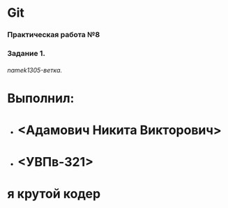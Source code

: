 # Git
### Практическая работа №8
### Задание 1.
###### namek1305-ветка.
###### <namek1305>
# Выполнил:
* # <Адамович Никита Викторович>
* # <УВПв-321>
# я крутой кодер